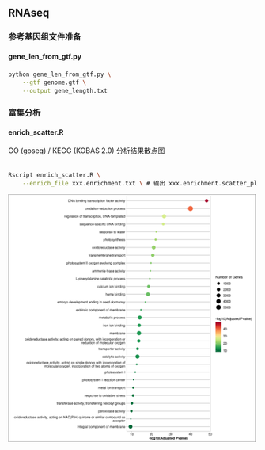 ## RNAseq

### 参考基因组文件准备

#### gene_len_from_gtf.py

```bash
python gene_len_from_gtf.py \
    --gtf genome.gtf \
    --output gene_length.txt
```


### 富集分析

#### enrich_scatter.R

GO (goseq) / KEGG (KOBAS 2.0) 分析结果散点图


```bash

Rscript enrich_scatter.R \
    --enrich_file xxx.enrichment.txt \ # 输出 xxx.enrichment.scatter_plot.(png, pdf)


```

<img src="example/example.enrichment.scatter_plot.png" width="500" align=center />

